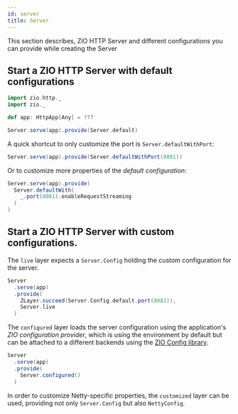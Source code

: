```yaml
---
id: server
title: Server
---
```


This section describes, ZIO HTTP Server and different configurations you can provide while creating the Server

## Start a ZIO HTTP Server with default configurations

```scala mdoc:silent
import zio.http._
import zio._

def app: HttpApp[Any] = ???
```

```scala mdoc:silent:crash
Server.serve(app).provide(Server.default)
```

A quick shortcut to only customize the port is `Server.defaultWithPort`:

```scala mdoc:silent:crash
Server.serve(app).provide(Server.defaultWithPort(8081))
```

Or to customize more properties of the _default configuration_:

```scala mdoc:silent:crash
Server.serve(app).provide(
  Server.defaultWith(
    _.port(8081).enableRequestStreaming
  )
)
```

## Start a ZIO HTTP Server with custom configurations.

The `live` layer expects a `Server.Config` holding the custom configuration for the server.

```scala mdoc:silent:crash
Server
  .serve(app)
  .provide(
    ZLayer.succeed(Server.Config.default.port(8081)),
    Server.live
  )
```

The `configured` layer loads the server configuration using the application's _ZIO configuration provider_, which
is using the environment by default but can be attached to a different backends using
the [ZIO Config library](https://zio.github.io/zio-config/).

```scala mdoc:silent:crash
Server
  .serve(app)
  .provide(
    Server.configured()
  )
```

In order to customize Netty-specific properties, the `customized` layer can be used, providing not only `Server.Config`
but also `NettyConfig`.